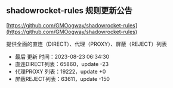 ## shadowrocket-rules 规则更新公告

[https://github.com/GMOogway/shadowrocket-rules](https://github.com/GMOogway/shadowrocket-rules)

提供全面的直连（DIRECT）、代理（PROXY）、屏蔽（REJECT）列表
- 最后 更新 时间：2023-08-23 06:34:30
- 直连DIRECT列表：65860，update -23
- 代理PROXY 列表：19222，update +0
- 屏蔽REJECT列表：63611，update -150